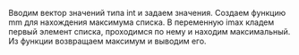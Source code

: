 Вводим вектор значений типа int и задаем значения.
Создаем функцию mm для нахождения максимума списка.
В переменную imax кладем первый элемент списка, проходимся по нему и находим максимальный.
Из функции возвращаем максимум и выводим его.